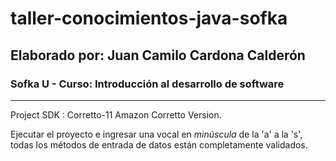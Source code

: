 # taller-conocimientos-java-sofka

## Elaborado por: Juan Camilo Cardona Calderón

### Sofka U - Curso: Introducción al desarrollo de software

---

Project SDK : Corretto-11 Amazon Corretto Version.


Ejecutar el proyecto e ingresar una vocal en *minúscula* de la 'a' a la 's', todas los métodos de entrada de datos están completamente validados. 


